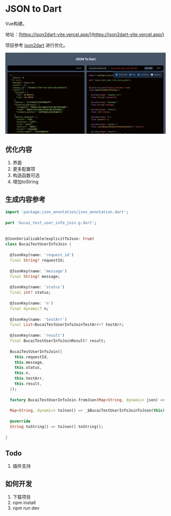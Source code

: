 # JSON to Dart

Vue构建。

地址：[https://json2dart-vite.vercel.app/](https://json2dart-vite.vercel.app/)

项目参考 [json2dart](https://github.com/caijinglong/json2dart) 进行优化。

![page](./show/page.png)

## 优化内容
1. 界面
2. 更多配置项
3. 构造函数可选
4. 增加toString

## 生成内容参考
```dart
import 'package:json_annotation/json_annotation.dart';

part 'bucai_test_user_info_join.g.dart';


@JsonSerializable(explicitToJson: true)
class BucaiTestUserInfoJoin {

  @JsonKey(name: 'request_id')
  final String? requestId;

  @JsonKey(name: 'message')
  final String? message;

  @JsonKey(name: 'status')
  final int? status;

  @JsonKey(name: 'n')
  final dynamic? n;

  @JsonKey(name: 'testArr')
  final List<BucaiTestUserInfoJoinTestArr>? testArr;

  @JsonKey(name: 'result')
  final BucaiTestUserInfoJoinResult? result;

  BucaiTestUserInfoJoin({
    this.requestId,
    this.message,
    this.status,
    this.n,
    this.testArr,
    this.result,
  });

  factory BucaiTestUserInfoJoin.fromJson(Map<String, dynamic> json) => _$BucaiTestUserInfoJoinFromJson(json);

  Map<String, dynamic> toJson() => _$BucaiTestUserInfoJoinToJson(this);

  @override
  String toString() => toJson().toString();

}
```

## Todo

1. 插件支持


## 如何开发

1. 下载项目
2. npm install
3. npm run dev
